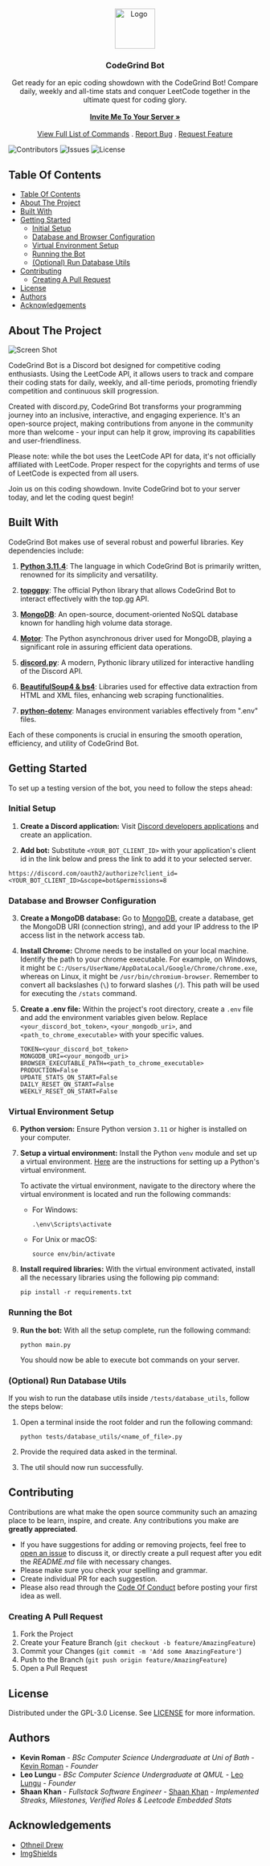 <br/>
<p align="center">
  <a href="https://github.com/CodeGrind-Team/CodeGrind-Bot">
    <img src="images/logo.png" alt="Logo" width="80" height="80">
  </a>

  <h3 align="center">CodeGrind Bot</h3>

  <p align="center">
    Get ready for an epic coding showdown with the CodeGrind Bot! Compare daily, weekly and all-time stats and conquer LeetCode together in the ultimate quest for coding glory.
    <br/>
    <br/>
    <a href="https://discord.com/api/oauth2/authorize?client_id=1059122559066570885&permissions=947510175826&scope=bot%20applications.commands"><strong>Invite Me To Your Server »</strong></a>
    <br/>
    <br/>
    <a href="https://github.com/CodeGrind-Team/CodeGrind-Bot/wiki/commands">View Full List of Commands</a>
    .
    <a href="https://github.com/CodeGrind-Team/CodeGrind-Bot/issues">Report Bug</a>
    .
    <a href="https://github.com/CodeGrind-Team/CodeGrind-Bot/issues">Request Feature</a>
  </p>
</p>

![Contributors](https://img.shields.io/github/contributors/CodeGrind-Team/CodeGrind-Bot?color=dark-green) ![Issues](https://img.shields.io/github/issues/CodeGrind-Team/CodeGrind-Bot) ![License](https://img.shields.io/github/license/CodeGrind-Team/CodeGrind-Bot)

## Table Of Contents

- [Table Of Contents](#table-of-contents)
- [About The Project](#about-the-project)
- [Built With](#built-with)
- [Getting Started](#getting-started)
  - [Initial Setup](#initial-setup)
  - [Database and Browser Configuration](#database-and-browser-configuration)
  - [Virtual Environment Setup](#virtual-environment-setup)
  - [Running the Bot](#running-the-bot)
  - [(Optional) Run Database Utils](#optional-run-database-utils)
- [Contributing](#contributing)
  - [Creating A Pull Request](#creating-a-pull-request)
- [License](#license)
- [Authors](#authors)
- [Acknowledgements](#acknowledgements)

## About The Project

![Screen Shot](images/screenshot.png)

CodeGrind Bot is a Discord bot designed for competitive coding enthusiasts. Using the LeetCode API, it allows users to track and compare their coding stats for daily, weekly, and all-time periods, promoting friendly competition and continuous skill progression.

Created with discord.py, CodeGrind Bot transforms your programming journey into an inclusive, interactive, and engaging experience. It's an open-source project, making contributions from anyone in the community more than welcome - your input can help it grow, improving its capabilities and user-friendliness.

Please note: while the bot uses the LeetCode API for data, it's not officially affiliated with LeetCode. Proper respect for the copyrights and terms of use of LeetCode is expected from all users.

Join us on this coding showdown. Invite CodeGrind bot to your server today, and let the coding quest begin!

## Built With

CodeGrind Bot makes use of several robust and powerful libraries. Key dependencies include:

1. [**Python 3.11.4**](https://www.python.org/): The language in which CodeGrind Bot is primarily written, renowned for its simplicity and versatility.

2. [**topggpy**](https://docs.top.gg/): The official Python library that allows CodeGrind Bot to interact effectively with the top.gg API.

3. [**MongoDB**](https://www.mongodb.com/): An open-source, document-oriented NoSQL database known for handling high volume data storage.

4. [**Motor**](https://motor.readthedocs.io/en/stable/): The Python asynchronous driver used for MongoDB, playing a significant role in assuring efficient data operations.

5. [**discord.py**](https://discordpy.readthedocs.io/en/stable/): A modern, Pythonic library utilized for interactive handling of the Discord API.

6. [**BeautifulSoup4 & bs4**](https://www.crummy.com/software/BeautifulSoup/bs4/doc/): Libraries used for effective data extraction from HTML and XML files, enhancing web scraping functionalities.

7. [**python-dotenv**](https://pypi.org/project/python-dotenv/): Manages environment variables effectively from ".env" files.

Each of these components is crucial in ensuring the smooth operation, efficiency, and utility of CodeGrind Bot.

## Getting Started

To set up a testing version of the bot, you need to follow the steps ahead:

### Initial Setup

1. **Create a Discord application:** Visit [Discord developers applications](https://discord.com/developers/applications) and create an application.

2. **Add bot:** Substitute `<YOUR_BOT_CLIENT_ID>` with your application's client id in the link below and press the link to add it to your selected server.

```
https://discord.com/oauth2/authorize?client_id=<YOUR_BOT_CLIENT_ID>&scope=bot&permissions=8
```

### Database and Browser Configuration

3. **Create a MongoDB database:** Go to [MongoDB](https://www.mongodb.com/), create a database, get the MongoDB URI (connection string), and add your IP address to the IP access list in the network access tab.

4. **Install Chrome:** Chrome needs to be installed on your local machine. Identify the path to your chrome executable. For example, on Windows, it might be `C:/Users/UserName/AppDataLocal/Google/Chrome/chrome.exe`, whereas on Linux, it might be `/usr/bin/chromium-browser`. Remember to convert all backslashes (`\`) to forward slashes (`/`). This path will be used for executing the `/stats` command.

5. **Create a .env file:** Within the project's root directory, create a `.env` file and add the environment variables given below. Replace `<your_discord_bot_token>`, `<your_mongodb_uri>`, and `<path_to_chrome_executable>` with your specific values.

   ```
   TOKEN=<your_discord_bot_token>
   MONGODB_URI=<your_mongodb_uri>
   BROWSER_EXECUTABLE_PATH=<path_to_chrome_executable>
   PRODUCTION=False
   UPDATE_STATS_ON_START=False
   DAILY_RESET_ON_START=False
   WEEKLY_RESET_ON_START=False
   ```

### Virtual Environment Setup

6. **Python version:** Ensure Python version `3.11` or higher is installed on your computer.

7. **Setup a virtual environment:** Install the Python `venv` module and set up a virtual environment. [Here](https://docs.python.org/3/library/venv.html) are the instructions for setting up a Python's virtual environment.

   To activate the virtual environment, navigate to the directory where the virtual environment is located and run the following commands:

   - For Windows:

     ```
     .\env\Scripts\activate
     ```

   - For Unix or macOS:

     ```
     source env/bin/activate
     ```

8. **Install required libraries:** With the virtual environment activated, install all the necessary libraries using the following pip command:

   ```
   pip install -r requirements.txt
   ```

### Running the Bot

9. **Run the bot:** With all the setup complete, run the following command:

   ```
   python main.py
   ```

   You should now be able to execute bot commands on your server.

### (Optional) Run Database Utils

If you wish to run the database utils inside `/tests/database_utils`, follow the steps below:

1. Open a terminal inside the root folder and run the following command:

   ```
   python tests/database_utils/<name_of_file>.py
   ```

2. Provide the required data asked in the terminal.

3. The util should now run successfully.

## Contributing

Contributions are what make the open source community such an amazing place to be learn, inspire, and create. Any contributions you make are **greatly appreciated**.

- If you have suggestions for adding or removing projects, feel free to [open an issue](https://github.com/CodeGrind-Team/CodeGrind-Bot/issues/new) to discuss it, or directly create a pull request after you edit the _README.md_ file with necessary changes.
- Please make sure you check your spelling and grammar.
- Create individual PR for each suggestion.
- Please also read through the [Code Of Conduct](https://github.com/CodeGrind-Team/CodeGrind-Bot/blob/main/CODE_OF_CONDUCT.md) before posting your first idea as well.

### Creating A Pull Request

1. Fork the Project
2. Create your Feature Branch (`git checkout -b feature/AmazingFeature`)
3. Commit your Changes (`git commit -m 'Add some AmazingFeature'`)
4. Push to the Branch (`git push origin feature/AmazingFeature`)
5. Open a Pull Request

## License

Distributed under the GPL-3.0 License. See [LICENSE](https://github.com/CodeGrind-Team/CodeGrind-Bot/blob/main/LICENSE) for more information.

## Authors

- **Kevin Roman** - _BSc Computer Science Undergraduate at Uni of Bath_ - [Kevin Roman](https://github.com/Kevin-Roman) - _Founder_
- **Leo Lungu** - _BSc Computer Science Undergraduate at QMUL_ - [Leo Lungu](https://github.com/leo-lungu) - _Founder_
- **Shaan Khan** - _Fullstack Software Engineer_ - [Shaan Khan](https://github.com/ShaanCoding/) - _Implemented Streaks, Milestones, Verified Roles & Leetcode Embedded Stats_

## Acknowledgements

- [Othneil Drew](https://github.com/othneildrew/Best-README-Template)
- [ImgShields](https://shields.io/)

